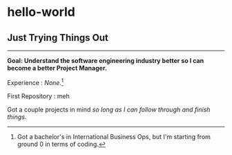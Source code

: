 # hello-world
## Just Trying Things Out
---
**Goal: Understand the software engineering industry better so I can become a better Project Manager.**
  
  Experience
  : *None.*[^1]
  [^1]: Got a bachelor's in International Business Ops, but I'm starting from ground 0 in terms of coding.

First Repository
: meh

Got a couple projects in mind *so long as I can follow through and finish things*.

